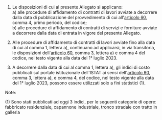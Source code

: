 1. Le disposizioni di cui al presente Allegato si applicano:<br>a) alle procedure di affidamento di contratti di lavori avviate a decorrere dalla data di pubblicazione del provvedimento di cui all'[articolo 60](/articolo-60/2), comma 4, primo periodo, del codice;<br>b) alle procedure di affidamento di contratti di servizi e forniture avviate a decorrere dalla data di entrata in vigore del presente Allegato.
 
2. Alle procedure di affidamento di contratti di lavori avviate fino alla data di cui al comma 1, lettera a), continuano ad applicarsi, in via transitoria, le disposizioni dell'[articolo 60](/articolo-60/2), comma 3, lettera a) e comma 4 del codice, nel testo vigente alla data del 1° luglio 2023.
 
3. A decorrere dalla data di cui al comma 1, lettera a), gli indici di costo pubblicati sul portale istituzionale dell'ISTAT ai sensi dell'[articolo 60](/articolo-60/2), comma 3, lettera a), e comma 4, del codice, nel testo vigente alla data del 1° luglio 2023, possono essere utilizzati solo a fini statistici (1).

Note:

(1) Sono stati pubblicati ad oggi 3 indici, per le seguenti categorie di opere: fabbricato residenziale, capannone industriale, tronco stradale con tratto in galleria <br>